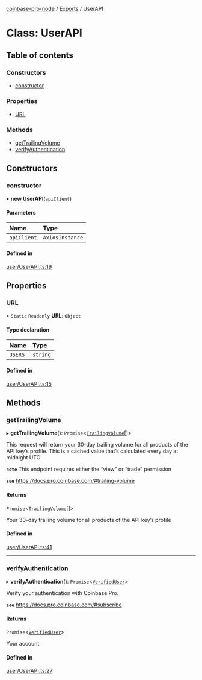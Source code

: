[coinbase-pro-node](../README.md) / [Exports](../modules.md) / UserAPI

# Class: UserAPI

## Table of contents

### Constructors

- [constructor](UserAPI.md#constructor)

### Properties

- [URL](UserAPI.md#url)

### Methods

- [getTrailingVolume](UserAPI.md#gettrailingvolume)
- [verifyAuthentication](UserAPI.md#verifyauthentication)

## Constructors

### constructor

• **new UserAPI**(`apiClient`)

#### Parameters

| Name        | Type            |
| :---------- | :-------------- |
| `apiClient` | `AxiosInstance` |

#### Defined in

[user/UserAPI.ts:19](https://github.com/bennycode/coinbase-pro-node/blob/6b575f0/src/user/UserAPI.ts#L19)

## Properties

### URL

▪ `Static` `Readonly` **URL**: `Object`

#### Type declaration

| Name    | Type     |
| :------ | :------- |
| `USERS` | `string` |

#### Defined in

[user/UserAPI.ts:15](https://github.com/bennycode/coinbase-pro-node/blob/6b575f0/src/user/UserAPI.ts#L15)

## Methods

### getTrailingVolume

▸ **getTrailingVolume**(): `Promise`<[`TrailingVolume`](../interfaces/TrailingVolume.md)[]\>

This request will return your 30-day trailing volume for all products of the API key’s profile. This is a cached value that’s calculated every day at midnight UTC.

**`note`** This endpoint requires either the “view” or “trade” permission

**`see`** https://docs.pro.coinbase.com/#trailing-volume

#### Returns

`Promise`<[`TrailingVolume`](../interfaces/TrailingVolume.md)[]\>

Your 30-day trailing volume for all products of the API key’s profile

#### Defined in

[user/UserAPI.ts:41](https://github.com/bennycode/coinbase-pro-node/blob/6b575f0/src/user/UserAPI.ts#L41)

---

### verifyAuthentication

▸ **verifyAuthentication**(): `Promise`<[`VerifiedUser`](../interfaces/VerifiedUser.md)\>

Verify your authentication with Coinbase Pro.

**`see`** https://docs.pro.coinbase.com/#subscribe

#### Returns

`Promise`<[`VerifiedUser`](../interfaces/VerifiedUser.md)\>

Your account

#### Defined in

[user/UserAPI.ts:27](https://github.com/bennycode/coinbase-pro-node/blob/6b575f0/src/user/UserAPI.ts#L27)
